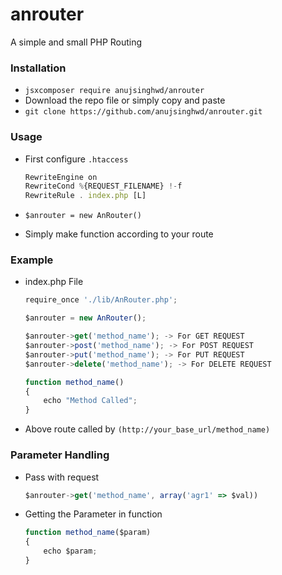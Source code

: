 # anrouter
A simple and small PHP Routing


### Installation
- `jsxcomposer require anujsinghwd/anrouter`
- Download the repo file or simply copy and paste
- `git clone https://github.com/anujsinghwd/anrouter.git`

### Usage

- First configure `.htaccess`
    ```jsx
    RewriteEngine on
    RewriteCond %{REQUEST_FILENAME} !-f
    RewriteRule . index.php [L]
   ```    
- ```$anrouter = new AnRouter()```

- Simply make function according to your route

### Example

- index.php File
    ```jsx 
    require_once './lib/AnRouter.php';
    
    $anrouter = new AnRouter();

    $anrouter->get('method_name'); -> For GET REQUEST
    $anrouter->post('method_name'); -> For POST REQUEST
    $anrouter->put('method_name'); -> For PUT REQUEST
    $anrouter->delete('method_name'); -> For DELETE REQUEST

    function method_name()
    {
        echo "Method Called";
    }
    ```    
- Above route called by `(http://your_base_url/method_name)`

### Parameter Handling

- Pass with request
    ```jsx
    $anrouter->get('method_name', array('agr1' => $val))
    ```
- Getting the Parameter in function
    ```jsx
    function method_name($param)
    {
        echo $param;
    }
   ``` 
